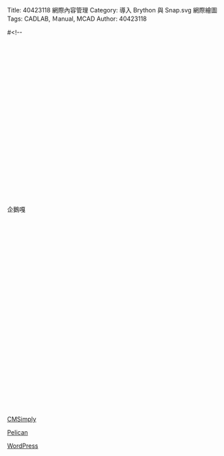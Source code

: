 Title: 40423118 網際內容管理 
Category: 導入 Brython 與 Snap.svg 網際繪圖
Tags: CADLAB, Ｍanual, MCAD
Author: 40423118


<script type="text/javascript" src="http://brython.info/src/brython_dist.js"></script>
<script type="text/javascript" src="https://cdnjs.cloudflare.com/ajax/libs/snap.svg/0.4.1/snap.svg-min.js"></script>
 
<script>
//<!--
window.onload=function(){
brython(1);
}
//-->
</script>
 #<!--
<svg width="800" height="600" viewBox="0 0 800 600" id="svgout"></svg>
 
<script type="text/python">

from javascript import JSConstructor
from browser import alert
from browser import window, document
 
# 透過 window 與 JSConstructor 從 Brython 物件 snap 擷取 Snap 物件的內容
snap = JSConstructor(window.Snap)
 
# 使用 id 為 "svgout" 的 svg 標註進行繪圖
s = snap("#svgout")
 
offsetY = 50
 
# 是否標示出繪圖範圍
#borderRect = s.rect(0,0,800,640,10,10).attr({ 'stroke': "silver", 'fill': "silver", 'strokeWidth': "3" })
 
g = s.group().transform('t250,120')
r0 = s.rect(150,150,100,100,20,20).attr({ 'fill': "orange", 'opacity': "0.8", 'stroke': "black", 'strokeWidth': "2" })
c0 = s.circle(225,225,10).attr({ 'fill': "silver", 'stroke': "black", 'strokeWidth': "4"  }).attr({ 'id': 'c0' })
g0 = s.group( r0,c0 ).attr({ 'id': 'g0' })
#g0.animate({ 'transform' : 't250,120r360,225,225' },4000)
g0.appendTo( g )
g0.animate({ 'transform' : 'r360,225,225' },4000)
# 讓 g0 可以拖動
g0.drag()
 
r1 = s.rect(100,100,100,100,20,20).attr({ 'fill': "red", 'opacity': "0.8", 'stroke': "black", 'strokeWidth': "2" })
c1 = s.circle(175,175,10).attr({ 'fill': "silver", 'stroke': "black" , 'strokeWidth': "4"}).attr({ 'id': 'c1' })
g1 = s.group( r1,c1 ).attr({ 'id': 'g1' })
g1.appendTo( g0 ).attr({ 'id': 'g1' })
g1.animate({ 'transform' : 'r360,175,175' },4000)
 
r2 = s.rect(50,50,100,100,20,20).attr({ 'fill': "blue", 'opacity': "0.8", 'stroke': "black", 'strokeWidth': "2" })
c2 = s.circle(125,125,10).attr({ 'fill': "silver", 'stroke': "black", 'strokeWidth': "4" }).attr({ 'id': 'c2' })
g2 = s.group(r2,c2).attr({ 'id': 'g2' })
 
g2.appendTo( g1 );
g2.animate( { 'transform' : 'r360,125,125' },4000);
 
r3 = s.rect(0,0,100,100,20,20).attr({ 'fill': "yellow", 'opacity': "0.8", 'stroke': "black", 'strokeWidth': "2" })
c3 = s.circle(75,75,10).attr({ 'fill': "silver", 'stroke': "black", 'strokeWidth': "4" }).attr({ 'id': 'c3' })
g3 = s.group(r3,c3).attr({ 'id': 'g3' })
 
g3.appendTo( g2 )
g3.animate( { 'transform' : 'r360,75,75' },4000)
 
r4 = s.rect(-50,-50,100,100,20,20).attr({ 'fill': "green", 'opacity': "0.8", 'stroke': "black", 'strokeWidth': "2" })
c4 = s.circle(25,25,10).attr({ 'fill': "silver", 'stroke': "black", 'strokeWidth': "4" }).attr({ 'id': 'c4' })
g4 = s.group(r4,c4).attr({ 'id': 'g4' });
g4.appendTo( g3 )
g4.animate( { 'transform' : 'r360,25,25' },4000)
#-->
</script>

企鵝嘎

<svg width="800" height="700" viewBox="0 0 800 700" id="svgout1"></svg>
 
<script type="text/python">
#<!--
from javascript import JSConstructor
from browser import alert
from browser import window, document
 
# 透過 window 與 JSConstructor 從 Brython 物件 snap 擷取 Snap 物件的內容
snap = JSConstructor(window.Snap)
 
s = snap("#svgout1")
# 建立物件時, 同時設定 id 名稱
r = s.rect(10,10,100,100).attr({'id': 'rect'})
c = s.circle(100,100,50).attr({'id': 'circle'})
r.attr('fill', 'red')
c.attr({ 'fill': 'blue', 'stroke': 'black', 'strokeWidth': 10 })
r.attr({ 'stroke': '#123456', 'strokeWidth': 20 })
s.text(180,100, '點按一下圖形').attr({'fill' : 'blue',  'stroke': 'blue', 'stroke-width': 0.2 })
 
g = s.group().attr({'id': 'tux'})
 
def hoverover(ev):
    g.animate({'transform': 's1.5r45,t180,20'}, 1000, window.mina.bounce)
 
def hoverout(ev):
    g.animate({'transform': 's1r0,t180,20'}, 1000, window.mina.bounce) 
 
# callback 函式
def onSVGLoaded(data):
    #s.append(data)
    g.append(data)
    #g.hover(hoverover, hoverout )
    g.text(300,100, '將滑鼠指向企鵝')
 
# 利用 window.Snap.load 載入 svg 檔案
tux = window.Snap.load("http://chiamingyen.github.io/kmolab_data/files/Dreaming_tux.svg", onSVGLoaded)
g.transform('t180,20')
 
# 與視窗事件對應的函式
def rtoyellow(ev):
    r.attr('fill', 'yellow')
 
def ctogreen(ev):
    c.attr('fill', 'green')
 
# 根據物件 id 綁定滑鼠事件執行對應函式
document['rect'].bind('click', rtoyellow)
document['circle'].bind('click', ctogreen)
document['tux'].bind('mouseover', hoverover)
document['tux'].bind('mouseleave', hoverout)
#-->
</script>

<!-- PELICAN_END_SUMMARY -->

<a href="https://cmsimply-steven0952747901.rhcloud.com/edit_page">CMSimply</a>

<a href="http://40423118.github.io/blog/post/index.html">Pelican</a>

<a href="https://wp-steven0952747901.rhcloud.com/wp-admin/upload.php">WordPress</a>
